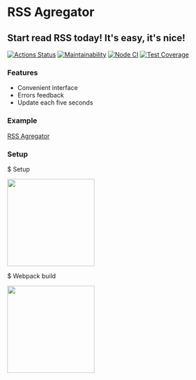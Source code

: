 # RSS Agregator

## Start read RSS today! It's easy, it's nice!

[![Actions Status](https://github.com/poludnev/frontend-project-lvl3/workflows/hexlet-check/badge.svg)](https://github.com/poludnev/frontend-project-lvl3/actions)
[![Maintainability](https://api.codeclimate.com/v1/badges/8a214023652c7c151e7a/maintainability)](https://codeclimate.com/github/poludnev/frontend-project-lvl3/maintainability)
[![Node CI](https://github.com/poludnev/frontend-project-lvl3/actions/workflows/node.js.yml/badge.svg)](https://github.com/poludnev/frontend-project-lvl3/actions/workflows/node.js.yml)
[![Test Coverage](https://api.codeclimate.com/v1/badges/8a214023652c7c151e7a/test_coverage)](https://codeclimate.com/github/poludnev/frontend-project-lvl3/test_coverage)


### Features

- Convenient interface
- Errors feedback
- Update each five seconds

### Example

[RSS Agregator](https://frontend-project-lvl3-smoky.vercel.app/)

### Setup

$ Setup

<a href="https://asciinema.org/a/dudx7vF12mZd2Gp6ynvATBxQM" target="_blank"><img src="https://asciinema.org/a/dudx7vF12mZd2Gp6ynvATBxQM.svg" width = "200"/></a>

$ Webpack build

<a href="https://asciinema.org/a/26vHI0YaQPsgcbVwV88LAUzCx" target="_blank"><img src="https://asciinema.org/a/26vHI0YaQPsgcbVwV88LAUzCx.svg" width = "200"/></a>
